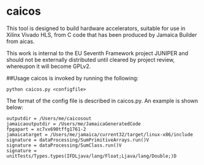 # caicos

This tool is designed to build hardware accelerators, suitable for use in Xilinx Vivado HLS, 
from C code that has been produced by Jamaica Builder from aicas.

This work is internal to the EU Seventh Framework project JUNIPER and should not be 
externally distributed until cleared by project review, whereupon it will become GPLv2.

##Usage
caicos is invoked by running the following:

	python caicos.py <configfile>

The format of the config file is described in caicos.py. An example is shown below:

	outputdir = /Users/me/caicosout
	jamaicaoutputdir = /Users/me/JamaicaGeneratedCode
	fpgapart = xc7vx690tffg1761-2
	jamaicatarget = /Users/me/jamaica/current32/target/linux-x86/include
	signature = dataProcessing/SumPrimitiveArrays.run()V
	signature = dataProcessing/SumClass.run()V
	signature = unitTests/Types.types(IFDLjava/lang/Float;Ljava/lang/Double;)D
